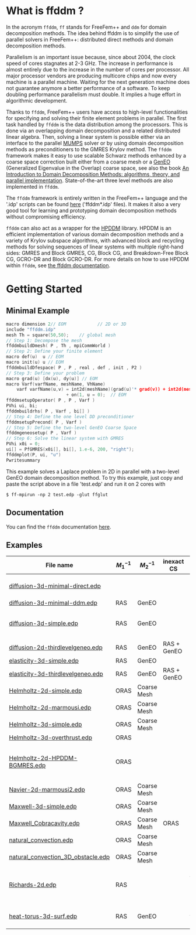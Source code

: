 # What is ffddm ?

In the acronym `ffddm`, `ff` stands for  FreeFem++ and `ddm` for domain decomposition methods. The idea behind ffddm is to simplify the use of parallel solvers in FreeFem++: distributed direct methods and domain decomposition methods.  

Parallelism is an important issue because, since about 2004, the clock speed of cores stagnates at 2-3 GHz. The increase in performance is almost entirely due to the increase in the number of cores per processor. All major processor vendors are producing multicore chips and now every machine is a parallel machine. Waiting for the next generation machine does not guarantee anymore a better performance of a software. To keep doubling performance parallelism must double. It implies a huge effort in algorithmic development. 

Thanks to `ffddm`, FreeFem++ users have access to high-level functionalities for specifying and solving their finite element problems in parallel. The first task handled by `ffddm` is the data distribution among the processors. This is done via an overlapping domain decomposition and a related distributed linear algebra. Then, solving a linear system is possible either via an interface to the parallel [MUMPS](http://mumps.enseeiht.fr/) solver or by using domain decomposition methods as preconditioners to the GMRES Krylov method. The `ffddm` framework makes it easy to use scalable Schwarz methods enhanced by a coarse space correction built either from a coarse mesh or a [GenEO](https://link.springer.com/article/10.1007%2Fs00211-013-0576-y#page-1) (Generalized Eigenvalue in the Overlap) coarse space, see also the book [An Introduction to Domain Decomposition Methods: algorithms, theory, and parallel implementation](http://bookstore.siam.org/ot144/). State-of-the-art three level methods are also implemented in `ffddm`.  

The `ffddm` framework is entirely written in the FreeFem++ language and the '.idp' scripts can be found [here](https://github.com/FreeFem/FreeFem-sources/blob/develop/idp) ('ffddm*.idp' files). It makes it also a very good tool for learning and prototyping domain decomposition methods without compromising efficiency.

 `ffddm` can also act as a wrapper for the [HPDDM](https://github.com/hpddm/hpddm) library. HPDDM is an efficient implementation of various domain decomposition methods and a variety of Krylov subspace algorithms, with advanced block and recycling methods for solving sequences of linear systems with multiple right-hand sides: GMRES and Block GMRES, CG, Block CG, and Breakdown-Free Block CG, GCRO-DR and Block GCRO-DR. For more details on how to use HPDDM within `ffddm`, see [the ffddm documentation](https://doc.freefem.org/documentation/ffddm/documentation.html#ffddmdocumentationhpddmffddm).

# Getting Started

## Minimal Example

```cpp
macro dimension 2// EOM            // 2D or 3D
include "ffddm.idp"
mesh Th = square(50,50);    // global mesh
// Step 1: Decompose the mesh
ffddmbuildDmesh( P , Th , mpiCommWorld )
// Step 2: Define your finite element
macro def(u)  u // EOM
macro init(u) u // EOM
ffddmbuildDfespace( P , P , real , def , init , P2 )
// Step 3: Define your problem
macro grad(u) [dx(u), dy(u)] // EOM
macro Varf(varfName, meshName, VhName)
    varf varfName(u,v) = int2d(meshName)(grad(u)'* grad(v)) + int2d(meshName)(1*v)
                       + on(1, u = 0);  // EOM
ffddmsetupOperator( P , P , Varf )
PVhi ui, bi;
ffddmbuildrhs( P , Varf , bi[] )
// Step 4: Define the one level DD preconditioner
ffddmsetupPrecond( P , Varf )
// Step 5: Define the two-level GenEO Coarse Space
ffddmgeneosetup( P , Varf )
// Step 6: Solve the linear system with GMRES
PVhi x0i = 0;
ui[] = PfGMRES(x0i[], bi[], 1.e-6, 200, "right");
ffddmplot(P, ui, "u")
Pwritesummary
```

This example solves a Laplace problem in 2D in parallel with a two-level GenEO domain decomposition method. To try this example, just copy and paste the script above in a file 'test.edp' and run it on 2 cores with

```console
$ ff-mpirun -np 2 test.edp -glut ffglut
```

## Documentation

You can find the `ffddm` documentation [here](https://doc.freefem.org/documentation/ffddm/index.html).

## Examples

| File name                                                                                                                                       | $M^{-1}_1$ | $M^{-1}_2$  | inexact CS  | comments                                           |
| ----------------------------------------------------------------------------------------------------------------------------------------------- | ---------- | ----------- | ----------- | -------------------------------------------------- |
| [diffusion-3d-minimal-direct.edp](https://github.com/FreeFem/FreeFem-sources/blob/develop/examples/ffddm/diffusion-3d-minimal-direct.edp)       | &nbsp;     | &nbsp;      | &nbsp;      | direct solver <br> MUMPS                           |
| [diffusion-3d-minimal-ddm.edp](https://github.com/FreeFem/FreeFem-sources/blob/develop/examples/ffddm/diffusion-3d-minimal-ddm.edp)             | RAS        | GenEO       | &nbsp;      |                                                    |
| [diffusion-3d-simple.edp](https://github.com/FreeFem/FreeFem-sources/blob/develop/examples/ffddm/diffusion-3d-simple.edp)                       | RAS        | GenEO       | &nbsp;      | comparison with <br> direct solver                 |
| [diffusion-2d-thirdlevelgeneo.edp](https://github.com/FreeFem/FreeFem-sources/blob/develop/examples/ffddm/diffusion-2d-thirdlevelgeneo.edp)     | RAS        | GenEO       | RAS + GenEO | &nbsp;                                             |
| [elasticity-3d-simple.edp](https://github.com/FreeFem/FreeFem-sources/blob/develop/examples/ffddm/elasticity-3d-simple.edp)                     | RAS        | GenEO       | &nbsp;      | &nbsp;                                             |
| [elasticity-3d-thirdlevelgeneo.edp](https://github.com/FreeFem/FreeFem-sources/blob/develop/examples/ffddm/elasticity-3d-thirdlevelgeneo.edp)   | RAS        | GenEO       | RAS + GenEO | &nbsp;                                             |
| [Helmholtz-2d-simple.edp](https://github.com/FreeFem/FreeFem-sources/blob/develop/examples/ffddm/Helmholtz-2d-simple.edp)                       | ORAS       | Coarse Mesh | &nbsp;      | &nbsp;                                             |
| [Helmholtz-2d-marmousi.edp](https://github.com/FreeFem/FreeFem-sources/blob/develop/examples/ffddm/Helmholtz-2d-marmousi.edp)                   | ORAS       | Coarse Mesh | &nbsp;      | &nbsp;                                             |
| [Helmholtz-3d-simple.edp](https://github.com/FreeFem/FreeFem-sources/blob/develop/examples/ffddm/Helmholtz-3d-simple.edp)                       | ORAS       | Coarse Mesh | &nbsp;      |                                                    |
| [Helmholtz-3d-overthrust.edp](https://github.com/FreeFem/FreeFem-sources/blob/develop/examples/ffddm/Helmholtz-3d-overthrust.edp)               | ORAS       | &nbsp;      | &nbsp;      | &nbsp;                                             |
| [Helmholtz-2d-HPDDM-BGMRES.edp](https://github.com/FreeFem/FreeFem-sources/blob/develop/examples/ffddm/Helmholtz-2d-HPDDM-BGMRES.edp)           | ORAS       | &nbsp;      | &nbsp;      | multi-rhs <br> Block GMRES <br> with HPDDM         |
| [Navier-2d-marmousi2.edp](https://github.com/FreeFem/FreeFem-sources/blob/develop/examples/ffddm/Navier-2d-marmousi2.edp)                       | ORAS       | Coarse Mesh | &nbsp;      | &nbsp;                                             |
| [Maxwell-3d-simple.edp](https://github.com/FreeFem/FreeFem-sources/blob/develop/examples/ffddm/Maxwell-3d-simple.edp)                           | ORAS       | Coarse Mesh | &nbsp;      | &nbsp;                                             |
| [Maxwell_Cobracavity.edp](https://github.com/FreeFem/FreeFem-sources/blob/develop/examples/ffddm/Maxwell_Cobracavity.edp)                       | ORAS       | Coarse Mesh | ORAS        | &nbsp;                                             |
| [natural_convection.edp](https://github.com/FreeFem/FreeFem-sources/blob/develop/examples/ffddm/natural_convection.edp)                         | ORAS       | Coarse Mesh |             | nonlinear                                          |
| [natural_convection_3D_obstacle.edp](https://github.com/FreeFem/FreeFem-sources/blob/develop/examples/ffddm/natural_convection_3D_obstacle.edp) | ORAS       | Coarse Mesh | &nbsp;      | nonlinear                                          |
| [Richards-2d.edp](https://github.com/FreeFem/FreeFem-sources/blob/develop/examples/ffddm/Richards-2d.edp)                                       | RAS        | &nbsp;      | &nbsp;      | nonlinear <br> time dependent <br> mesh adaptation |
| [heat-torus-3d-surf.edp](https://github.com/FreeFem/FreeFem-sources/blob/develop/examples/ffddm/heat-torus-3d-surf.edp)                         | RAS        | GenEO       | &nbsp;      | 3d surface <br> time dependent                     |
